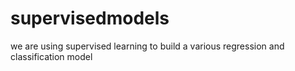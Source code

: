 # supervisedmodels
we are using supervised learning to build a various regression and classification model 

